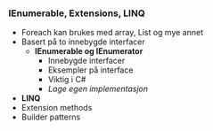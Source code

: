 ﻿### IEnumerable, Extensions, LINQ
- Foreach kan brukes med array, List og mye annet
- Basert på to innebygde interfacer
    - **IEnumerable og IEnumerator**
        - Innebygde interfacer
        - Eksempler på interface
        - Viktig i C#
        - *Lage egen implementasjon*
- **LINQ**
- Extension methods
- Builder patterns